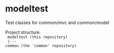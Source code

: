 # modeltest
Test classes for common/mvc and common/model

Project structure.<br>
<code>
  modeltest           (this repository)<br>
     |--- common      (the 'common' repository)
</code>
